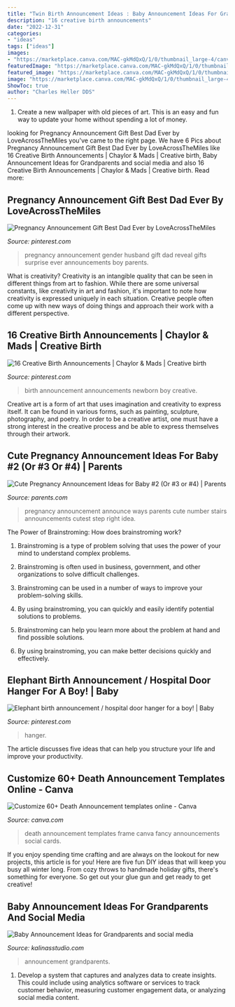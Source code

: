 ```yaml
---
title: "Twin Birth Announcement Ideas : Baby Announcement Ideas For Grandparents And Social Media"
description: "16 creative birth announcements"
date: "2022-12-31"
categories:
- "ideas"
tags: ["ideas"]
images:
- "https://marketplace.canva.com/MAC-gkMdQxQ/1/0/thumbnail_large-4/canva-black-fancy-frame-death-announcement-MAC-gkMdQxQ.jpg"
featuredImage: "https://marketplace.canva.com/MAC-gkMdQxQ/1/0/thumbnail_large-4/canva-black-fancy-frame-death-announcement-MAC-gkMdQxQ.jpg"
featured_image: "https://marketplace.canva.com/MAC-gkMdQxQ/1/0/thumbnail_large-4/canva-black-fancy-frame-death-announcement-MAC-gkMdQxQ.jpg"
image: "https://marketplace.canva.com/MAC-gkMdQxQ/1/0/thumbnail_large-4/canva-black-fancy-frame-death-announcement-MAC-gkMdQxQ.jpg"
ShowToc: true
author: "Charles Heller DDS"
---
```



1. Create a new wallpaper with old pieces of art. This is an easy and fun way to update your home without spending a lot of money.

	

		
looking for Pregnancy Announcement Gift Best Dad Ever by LoveAcrossTheMiles you've came to the right page. We have 6 Pics about Pregnancy Announcement Gift Best Dad Ever by LoveAcrossTheMiles like 16 Creative Birth Announcements | Chaylor &amp; Mads | Creative birth, Baby Announcement Ideas for Grandparents and social media and also 16 Creative Birth Announcements | Chaylor &amp; Mads | Creative birth. Read more:
		
    
## Pregnancy Announcement Gift Best Dad Ever By LoveAcrossTheMiles

<img loading=lazy src="https://i.pinimg.com/736x/08/71/94/087194932449286afb84b8ad9111d986--pregnancy-announcement-gifts-gender-announcements.jpg?b=t" onerror="this.onerror=null;this.src='https://tse4.mm.bing.net/th?id=OIP.LTF26kjNx41q__uaM2pyUgHaIR&amp;pid=15.1';" alt="Pregnancy Announcement Gift Best Dad Ever by LoveAcrossTheMiles">

_Source: pinterest.com_

>pregnancy announcement gender husband gift dad reveal gifts surprise ever announcements boy parents. 

	

What is creativity?
Creativity is an intangible quality that can be seen in different things from art to fashion. While there are some universal constants, like creativity in art and fashion, it's important to note how creativity is expressed uniquely in each situation. Creative people often come up with new ways of doing things and approach their work with a different perspective.

    
## 16 Creative Birth Announcements | Chaylor &amp; Mads | Creative Birth

<img loading=lazy src="https://i.pinimg.com/736x/ff/0e/29/ff0e29493634d8076d2a4235afdc12aa.jpg" onerror="this.onerror=null;this.src='https://tse4.mm.bing.net/th?id=OIP.NoQmESjw5vJD8CXTJ8w-8AHaLG&amp;pid=15.1';" alt="16 Creative Birth Announcements | Chaylor &amp; Mads | Creative birth">

_Source: pinterest.com_

>birth announcement announcements newborn boy creative. 

	

Creative art is a form of art that uses imagination and creativity to express itself. It can be found in various forms, such as painting, sculpture, photography, and poetry. In order to be a creative artist, one must have a strong interest in the creative process and be able to express themselves through their artwork.

    
## Cute Pregnancy Announcement Ideas For Baby #2 (Or #3 Or #4) | Parents

<img loading=lazy src="https://static.onecms.io/wp-content/uploads/sites/38/2016/05/13021913/kids-on-stairs-preg-announcements.jpg" onerror="this.onerror=null;this.src='https://tse1.mm.bing.net/th?id=OIP.dBDSlpmhndxJrhsHsHBb9wHaKg&amp;pid=15.1';" alt="Cute Pregnancy Announcement Ideas for Baby #2 (Or #3 or #4) | Parents">

_Source: parents.com_

>pregnancy announcement announce ways parents cute number stairs announcements cutest step right idea. 

	

The Power of Brainstroming: How does brainstroming work?
1. Brainstroming is a type of problem solving that uses the power of your mind to understand complex problems.
2. Brainstroming is often used in business, government, and other organizations to solve difficult challenges.

3. Brainstroming can be used in a number of ways to improve your problem-solving skills.

4. By using brainstroming, you can quickly and easily identify potential solutions to problems.

5. Brainstroming can help you learn more about the problem at hand and find possible solutions.

6. By using brainstroming, you can make better decisions quickly and effectively.

    
## Elephant Birth Announcement / Hospital Door Hanger For A Boy! | Baby

<img loading=lazy src="https://i.pinimg.com/736x/18/63/3d/18633d89a379698aa6e2e9bccdd2064a.jpg" onerror="this.onerror=null;this.src='https://tse4.mm.bing.net/th?id=OIP.ZuIH0IrvIJDVAncbnhBgbgHaJ3&amp;pid=15.1';" alt="Elephant birth announcement / hospital door hanger for a boy! | Baby">

_Source: pinterest.com_

>hanger. 

	

The article discusses five ideas that can help you structure your life and improve your productivity.

    
## Customize 60+ Death Announcement Templates Online - Canva

<img loading=lazy src="https://marketplace.canva.com/MAC-gkMdQxQ/1/0/thumbnail_large-4/canva-black-fancy-frame-death-announcement-MAC-gkMdQxQ.jpg" onerror="this.onerror=null;this.src='https://tse2.mm.bing.net/th?id=OIP.PGtv9_bjGgBJ4HwQqhpVWwAAAA&amp;pid=15.1';" alt="Customize 60+ Death Announcement templates online - Canva">

_Source: canva.com_

>death announcement templates frame canva fancy announcements social cards. 

	

If you enjoy spending time crafting and are always on the lookout for new projects, this article is for you! Here are five fun DIY ideas that will keep you busy all winter long. From cozy throws to handmade holiday gifts, there's something for everyone. So get out your glue gun and get ready to get creative!

    
## Baby Announcement Ideas For Grandparents And Social Media

<img loading=lazy src="https://kalinasstudio.com/wp-content/uploads/2021/01/babyannouncementtemplate72.jpg" onerror="this.onerror=null;this.src='https://tse2.mm.bing.net/th?id=OIP.Rg27J2fKyV4CrazJVBIpSQHaGL&amp;pid=15.1';" alt="Baby Announcement Ideas for Grandparents and social media">

_Source: kalinasstudio.com_

>announcement grandparents. 

	

1. Develop a system that captures and analyzes data to create insights. This could include using analytics software or services to track customer behavior, measuring customer engagement data, or analyzing social media content. 

